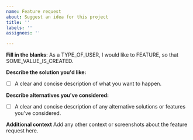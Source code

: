 ```yaml
---
name: Feature request
about: Suggest an idea for this project
title: ''
labels: ''
assignees: ''

---
```


**Fill in the blanks**:
As a TYPE_OF_USER, I would like to FEATURE, so that SOME_VALUE_IS_CREATED.

**Describe the solution you'd like:**
- [ ] A clear and concise description of what you want to happen.

**Describe alternatives you've considered:**
- [ ] A clear and concise description of any alternative solutions or features you've considered.

**Additional context**
Add any other context or screenshots about the feature request here.
